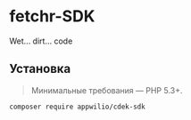 # fetchr-SDK
Wet... dirt... code 


## Установка

> Минимальные требования — PHP 5.3+.

```bash
composer require appwilio/cdek-sdk
```


